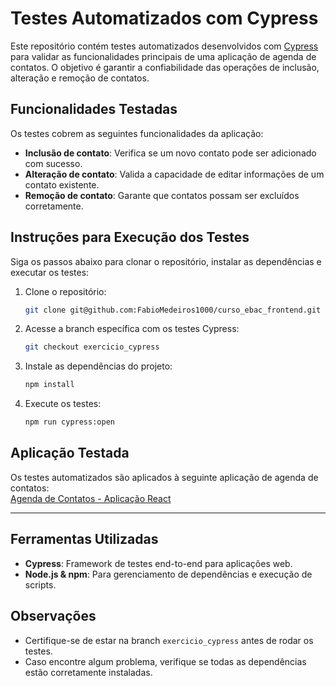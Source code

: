 # Testes Automatizados com Cypress

Este repositório contém testes automatizados desenvolvidos com [Cypress](https://www.cypress.io/) para validar as funcionalidades principais de uma aplicação de agenda de contatos. O objetivo é garantir a confiabilidade das operações de inclusão, alteração e remoção de contatos.

## Funcionalidades Testadas

Os testes cobrem as seguintes funcionalidades da aplicação:

- **Inclusão de contato**: Verifica se um novo contato pode ser adicionado com sucesso.
- **Alteração de contato**: Valida a capacidade de editar informações de um contato existente.
- **Remoção de contato**: Garante que contatos possam ser excluídos corretamente.

## Instruções para Execução dos Testes

Siga os passos abaixo para clonar o repositório, instalar as dependências e executar os testes:

1. Clone o repositório:
   ```bash
   git clone git@github.com:FabioMedeiros1000/curso_ebac_frontend.git
   ```

2. Acesse a branch específica com os testes Cypress:
   ```bash
   git checkout exercicio_cypress
   ```

3. Instale as dependências do projeto:
   ```bash
   npm install
   ```

4. Execute os testes:
   ```bash
   npm run cypress:open
   ```

## Aplicação Testada

Os testes automatizados são aplicados à seguinte aplicação de agenda de contatos:  
[Agenda de Contatos - Aplicação React](https://agenda-contatos-react.vercel.app/)

---

## Ferramentas Utilizadas

- **Cypress**: Framework de testes end-to-end para aplicações web.
- **Node.js & npm**: Para gerenciamento de dependências e execução de scripts.

## Observações

- Certifique-se de estar na branch `exercicio_cypress` antes de rodar os testes.
- Caso encontre algum problema, verifique se todas as dependências estão corretamente instaladas.
